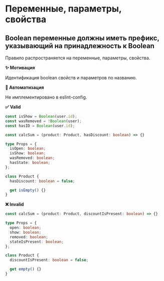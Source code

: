 # Переменные, параметры, свойства

## Boolean переменные должны иметь префикс, указывающий на принадлежность к Boolean

Правило распространяется на переменные, параметры, свойства.

**✨ Мотивация**

Идентификация boolean свойств и параметров по названию.

**🤖 Автоматизация**

Не имплементировано в eslint-config.

**✅ Valid**

```ts
const isShow = Boolean(user.id);
const wasRemoved = !Boolean(user);
const hasID = Boolean(user.id);
```

```ts
const calcSum = (product: Product, hasDiscount: boolean) => {}
```

```ts
type Props = {
  isOpen: boolean;
  isShow: boolean;
  wasRemoved: boolean;
  hasState: boolean;
};
```

```ts
class Product {
  hasDiscount: boolean = false;

  get isEmpty() {}
}
```

**❌ Invalid**

```ts
const calcSum = (product: Product, discountIsPresent: boolean) => {}
```

```ts
type Props = {
  open: boolean;
  show: boolean;
  removed: boolean;
  stateIsPresent: boolean;
};
```

```ts
class Product {
  discountIsPresent: boolean = false;

  get empty() {}
}
```
